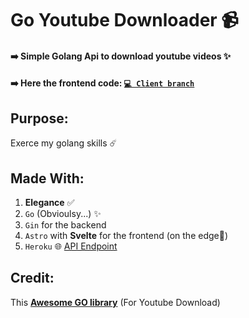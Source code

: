 # Go Youtube Downloader 📹

#### ➡️ Simple Golang Api to download youtube videos ✨

#### ➡️ Here the frontend code: [`💻 Client branch`](https://github.com/Ilingu/go-ytdl/tree/client)

## Purpose:

Exerce my golang skills ☄️

## Made With:

1. **Elegance** ✅
2. `Go` (Obvioulsy...) ✨
3. `Gin` for the backend
4. `Astro` with **Svelte** for the frontend (on the edge💛)
5. `Heroku` 🌐 [API Endpoint](https://go-ytdl.herokuapp.com/)

## Credit:

This [**Awesome GO library**](https://github.com/kkdai/youtube) (For Youtube Download)
